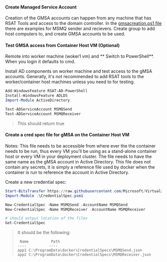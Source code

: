#### Create Managed Service Account

Creation of the GMSA accounts can happen from any machine that has RSAT Tools and access to the domain controller. In the [gmsacreation.ps1 file](AD/create-gmsa/gmsacreation.ps1) there are examples for MSMQ sender and recievers. Create group to add host computers to, and create GMSA accounts to be used. 

#### Test GMSA access from Container Host VM (Optional)
Remote into worker machine (woker1 vm) and ** Switch to PowerShell**.  When you login it defaults to cmd.

Install AD components on worker machine and test access to the gMSA accounts. Generally, it's not recommended to add RSAT tools to the worker/container host machines unless you need to for testing.

```powershell
Add-WindowsFeature RSAT-AD-PowerShell
Install-WindowsFeature ADLDS
Import-Module ActiveDirectory

Test-ADServiceAccount MSMQSend
Test-ADServiceAccount MSMQReceiver
```
> This should return true

#### Create a cred spec file for gMSA on the Container Host VM

Notes:
   This file needs to be accessible from where ever the the container needs to be run, thus every VM you'll be using as a stand-alone container host or every VM in your deployment cluster.  The file needs to have the same name as the gMSA account in Active Directory.  This file does not contain any secrets, it is simply a reference file used by docker when the container is run to reference the account in Active Directory. 

Create a new credential spec:

```powershell
Start-BitsTransfer https://raw.githubusercontent.com/Microsoft/Virtualization-Documentation/live/windows-server-container-tools/ServiceAccounts/CredentialSpec.psm1
Import-Module .\CredentialSpec.psm1

New-CredentialSpec -Name MSMQSend -AccountName MSMQSend
New-CredentialSpec -Name MSMQReceiver -AccountName MSMQReceiver

# should output location of the files
Get-CredentialSpec
```

> It should be the following:
> ```
>  Name          Path
> ----          ----
> app1 C:\ProgramData\docker\CredentialSpecs\MSMQSend.json
> app2 C:\ProgramData\docker\CredentialSpecs\MSMQReceiver.json
> ```